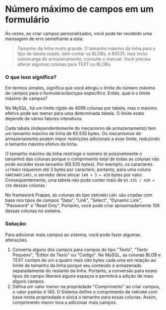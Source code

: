 # Número máximo de campos em um formulário


Às vezes, ao criar campos personalizados, você pode ter recebido uma mensagem de erro semelhante a esta:



>
> Tamanho da linha muito grande. O tamanho máximo da linha para o tipo de tabela usado, sem contar os BLOBs, é 65535. Isso inclui sobrecarga de armazenamento, consulte o manual. Você precisa alterar algumas colunas para TEXT ou BLOBs.
>
>
>


### O que isso significa?


Em termos simples, significa que você atingiu o limite do número máximo de campos para o formulário/doctype específico. Então, qual é o limite máximo de campos?


No MySQL, há um limite rígido de 4096 colunas por tabela, mas o máximo efetivo pode ser menor para uma determinada tabela. O limite exato depende de vários fatores interativos.


Cada tabela (independentemente do mecanismo de armazenamento) tem um tamanho máximo de linha de 65.535 bytes. Os mecanismos de armazenamento podem impor restrições adicionais a esse limite, reduzindo o tamanho máximo efetivo da linha.


O tamanho máximo da linha restringe o número (e possivelmente o tamanho) das colunas porque o comprimento total de todas as colunas não pode exceder esse tamanho (65.535 bytes). Por exemplo, os caracteres `utf8mb3` requerem até 3 bytes por caractere, portanto, para uma coluna `VARCHAR(140)`, o servidor deve alocar `140 × 3 = 420` bytes por valor. Conseqüentemente, uma tabela não pode conter mais de `65.535 / 420 = 156` dessas colunas.


No framework Frappe, as colunas do tipo `VARCHAR(140)` são criadas com base nos tipos de campos "Data", "Link", "Select", "Dynamic Link", "Password" e "Read Only". Portanto, você pode criar aproximadamente 156 dessas colunas no sistema.


### Solução:


Para adicionar mais campos ao sistema, você pode fazer algumas alterações.


1. Converta alguns dos campos para campos do tipo "Texto", "Texto Pequeno", "Editor de Texto" ou "Código". No MySQL, as colunas BLOB e TEXT contam de um a quatro mais oito bytes cada uma em relação ao limite de tamanho da linha porque seu conteúdo é armazenado separadamente do restante da linha. Portanto, a conversão para esses tipos de campo liberará alguns espaços e permitirá a adição de mais alguns campos.
2. Defina um valor menor na propriedade "Comprimento" ao criar campos, o valor padrão é 140. O Sistema define o comprimento de `VARCHAR` com base nesta propriedade e aloca o tamanho para essas colunas. Assim, comprimento menor leva a adicionar mais campos.